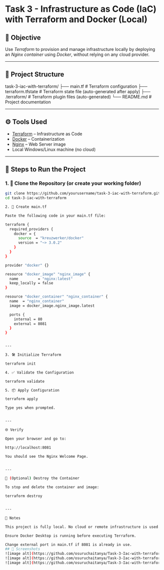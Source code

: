 # Task 3 - Infrastructure as Code (IaC) with Terraform and Docker (Local)

## 📌 Objective

Use *Terraform* to provision and manage infrastructure locally by deploying an *Nginx container* using *Docker*, without relying on any cloud provider.

---

## 📁 Project Structure

task-3-iac-with-terraform/ ├── main.tf              # Terraform configuration ├── terraform.tfstate    # Terraform state file (auto-generated after apply) ├── .terraform/          # Terraform plugin files (auto-generated) └── README.md            # Project documentation

---

## ⚙ Tools Used

- [Terraform](https://www.terraform.io/) – Infrastructure as Code
- [Docker](https://www.docker.com/) – Containerization
- [Nginx](https://hub.docker.com/_/nginx) – Web Server image
- Local Windows/Linux machine (no cloud)

---

## 🚀 Steps to Run the Project

### 1. 📁 Clone the Repository (or create your working folder)

```bash
git clone https://github.com/yourusername/task-3-iac-with-terraform.git
cd task-3-iac-with-terraform

2. 📄 Create main.tf

Paste the following code in your main.tf file:

terraform {
  required_providers {
    docker = {
      source  = "kreuzwerker/docker"
      version = "~> 3.0.2"
    }
  }
}

provider "docker" {}

resource "docker_image" "nginx_image" {
  name         = "nginx:latest"
  keep_locally = false
}

resource "docker_container" "nginx_container" {
  name  = "nginx_container"
  image = docker_image.nginx_image.latest

  ports {
    internal = 80
    external = 8081
  }
}


---

3. 🛠 Initialize Terraform

terraform init

4. ✅ Validate the Configuration

terraform validate

5. 📦 Apply Configuration

terraform apply

Type yes when prompted.


---

🌐 Verify

Open your browser and go to:

http://localhost:8081

You should see the Nginx Welcome Page.


---

🧹 (Optional) Destroy the Container

To stop and delete the container and image:

terraform destroy


---

📌 Notes

This project is fully local. No cloud or remote infrastructure is used.

Ensure Docker Desktop is running before executing Terraform.

Change external port in main.tf if 8081 is already in use.
## 📸 Screenshots
![image alt](https://github.com/osuruchaitanya/Task-3-Iac-with-terraform/blob/ab81f78c41d975f7a84af168977580889eb6796f/screenshot1.png)
![image alt](https://github.com/osuruchaitanya/Task-3-Iac-with-terraform/blob/87711a492bd6f86dcf6b4b2d372e69901cc912ba/screenshot2.png)
![image alt](https://github.com/osuruchaitanya/Task-3-Iac-with-terraform/blob/20503ea3c86ca04a5852a7238e9105789daf28ca/screenshot3.png)
